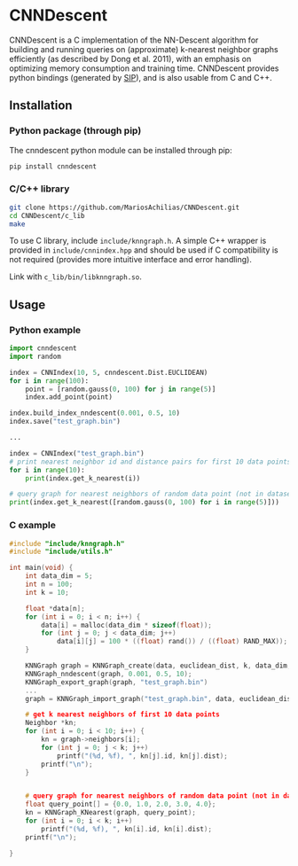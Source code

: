 # CNNDescent
CNNDescent is a C implementation of the NN-Descent algorithm for building and running queries on (approximate) k-nearest neighbor graphs efficiently (as described by Dong et al. 2011), with an emphasis on optimizing memory consumption and training time.
CNNDescent provides python bindings (generated by [SIP](https://github.com/Python-SIP/sip)), and is also usable from C and C++.
## Installation
### Python package (through pip)
The cnndescent python module can be installed through pip:

```sh
pip install cnndescent
```

### C/C++ library

```sh
git clone https://github.com/MariosAchilias/CNNDescent.git
cd CNNDescent/c_lib
make
```

To use C library, include ``include/knngraph.h``. A simple C++ wrapper is provided in ``include/cnnindex.hpp`` and should be used if C compatibility is not required (provides more intuitive interface and error handling).

Link with ``c_lib/bin/libknngraph.so``.

## Usage
### Python example
```python
import cnndescent
import random

index = CNNIndex(10, 5, cnndescent.Dist.EUCLIDEAN)
for i in range(100):
    point = [random.gauss(0, 100) for j in range(5)]
    index.add_point(point)

index.build_index_nndescent(0.001, 0.5, 10)
index.save("test_graph.bin")

...

index = CNNIndex("test_graph.bin")
# print nearest neighbor id and distance pairs for first 10 data points
for i in range(10):
    print(index.get_k_nearest(i)) 

# query graph for nearest neighbors of random data point (not in dataset)
print(index.get_k_nearest([random.gauss(0, 100) for i in range(5)]))
```

### C example
```c
#include "include/knngraph.h"
#include "include/utils.h"

int main(void) {
    int data_dim = 5;
    int n = 100;
    int k = 10;

    float *data[n];
    for (int i = 0; i < n; i++) {
        data[i] = malloc(data_dim * sizeof(float));
        for (int j = 0; j < data_dim; j++)
            data[i][j] = 100 * ((float) rand()) / ((float) RAND_MAX));
    }

    KNNGraph graph = KNNGraph_create(data, euclidean_dist, k, data_dim, n);
    KNNGraph_nndescent(graph, 0.001, 0.5, 10);
    KNNGraph_export_graph(graph, "test_graph.bin")
    ...
    graph = KNNGraph_import_graph("test_graph.bin", data, euclidean_dist);

    # get k nearest neighbors of first 10 data points
    Neighbor *kn;
    for (int i = 0; i < 10; i++) {
        kn = graph->neighbors[i];
        for (int j = 0; j < k; j++)
            printf("(%d, %f), ", kn[j].id, kn[j].dist);
        printf("\n");
    }


    # query graph for nearest neighbors of random data point (not in dataset)
    float query_point[] = {0.0, 1.0, 2.0, 3.0, 4.0};
    kn = KNNGraph_KNearest(graph, query_point);
    for (int i = 0; i < k; i++)
        printf("(%d, %f), ", kn[i].id, kn[i].dist);
    printf("\n");

}